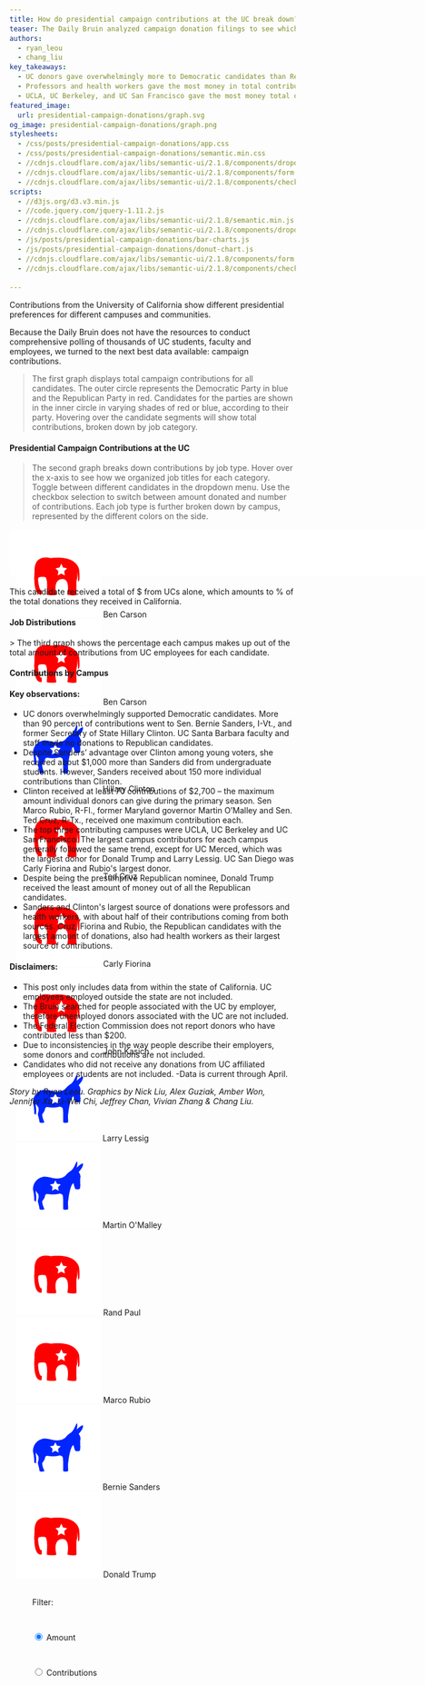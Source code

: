 ```yaml
---
title: How do presidential campaign contributions at the UC break down?
teaser: The Daily Bruin analyzed campaign donation filings to see which candidates UC employees and students support the most.
authors:
  - ryan_leou
  - chang_liu
key_takeaways:
  - UC donors gave overwhelmingly more to Democratic candidates than Republican. 
  - Professors and health workers gave the most money in total contributions.
  - UCLA, UC Berkeley, and UC San Francisco gave the most money total out of all UC campuses.
featured_image:
  url: presidential-campaign-donations/graph.svg
og_image: presidential-campaign-donations/graph.png
stylesheets:
  - /css/posts/presidential-campaign-donations/app.css
  - /css/posts/presidential-campaign-donations/semantic.min.css
  - //cdnjs.cloudflare.com/ajax/libs/semantic-ui/2.1.8/components/dropdown.min.css
  - //cdnjs.cloudflare.com/ajax/libs/semantic-ui/2.1.8/components/form.min.css
  - //cdnjs.cloudflare.com/ajax/libs/semantic-ui/2.1.8/components/checkbox.min.css
scripts:
  - //d3js.org/d3.v3.min.js
  - //code.jquery.com/jquery-1.11.2.js
  - //cdnjs.cloudflare.com/ajax/libs/semantic-ui/2.1.8/semantic.min.js
  - //cdnjs.cloudflare.com/ajax/libs/semantic-ui/2.1.8/components/dropdown.min.js
  - /js/posts/presidential-campaign-donations/bar-charts.js
  - /js/posts/presidential-campaign-donations/donut-chart.js
  - //cdnjs.cloudflare.com/ajax/libs/semantic-ui/2.1.8/components/form.min.js
  - //cdnjs.cloudflare.com/ajax/libs/semantic-ui/2.1.8/components/checkbox.min.js

---
```


Contributions from the University of California show different presidential preferences for different campuses and communities.

Because the Daily Bruin does not have the resources to conduct comprehensive polling of thousands of UC students, faculty and employees, we turned to the next best data available: campaign contributions.

> The first graph displays total campaign contributions for all candidates. The outer circle represents the Democratic Party in blue and the Republican Party in red. Candidates for the parties are shown in the inner circle in varying shades of red or blue, according to their party. Hovering over the candidate segments will show total contributions, broken down by job category.

#### Presidential Campaign Contributions at the UC

<div id="donut-chart"></div>

> The second graph breaks down contributions by job type. Hover over the x-axis to see how we organized job titles for each category. Toggle between different candidates in the dropdown menu. Use the checkbox selection to switch between amount donated and number of contributions. Each job type is further broken down by campus, represented by the different colors on the side. 

<div id="nav-container" style="width: 720px; background-color: white; height: 72px; padding: 5px 10px;">
  <div id="nav" style="height: 62px; width: 720px;">
    <div class="ui inline dropdown" style="margin-bottom: 10px;" id="d1">
      <div class="text">
        <img class="ui avatar image rep" src="/img/posts/presidential-campaign-donations/rep.png"> Ben Carson
      </div>
      <i class="dropdown icon"></i>
      <div class="menu">
        <div class="item">
          <img class="ui avatar image rep" src="/img/posts/presidential-campaign-donations/rep.png"> Ben Carson
        </div>
        <div class="item">
          <img class="ui avatar image dem" src="/img/posts/presidential-campaign-donations/dem.png"> Hillary Clinton
        </div>
        <div class="item">
          <img class="ui avatar image rep" src="/img/posts/presidential-campaign-donations/rep.png"> Ted Cruz
        </div>
        <div class="item">
          <img class="ui avatar image rep" src="/img/posts/presidential-campaign-donations/rep.png"> Carly Fiorina
        </div>
        <div class="item">
          <img class="ui avatar image rep" src="/img/posts/presidential-campaign-donations/rep.png"> John Kasich
        </div>
        <div class="item">
          <img class="ui avatar image dem" src="/img/posts/presidential-campaign-donations/dem.png"> Larry Lessig
        </div>
        <div class="item">
          <img class="ui avatar image dem" src="/img/posts/presidential-campaign-donations/dem.png"> Martin O'Malley
        </div>
        <div class="item">
          <img class="ui avatar image rep" src="/img/posts/presidential-campaign-donations/rep.png"> Rand Paul
        </div>
        <div class="item">
          <img class="ui avatar image rep" src="/img/posts/presidential-campaign-donations/rep.png"> Marco Rubio
        </div>
        <div class="item">
          <img class="ui avatar image dem" src="/img/posts/presidential-campaign-donations/dem.png"> Bernie Sanders  
        </div>
        <div class="item">
          <img class="ui avatar image rep" src="/img/posts/presidential-campaign-donations/rep.png"> Donald Trump
        </div>
      </div>
    </div>
    <div class="ui form" style="    
      display:inline-block;
      margin-left: 30px;
      height: 62px;
      line-height: 62px;
      white-space: nowrap;">
      <div class="inline fields">
        <label for="filter">Filter:</label>
        <div class="field">
          <div class="ui radio checkbox">
            <input type="radio" name="filter" id="d2" checked="" tabindex="0" class="hidden">
            <label>Amount</label>
          </div>
        </div>
        <div class="field">
          <div class="ui radio checkbox">
            <input type="radio" name="filter" tabindex="0" class="hidden">
            <label>Contributions</label>
          </div>
        </div>
      </div>
    </div>
  </div>
</div>

<p style="margin-top: 20px;">This candidate received a total of $<b><span id="amount"></span></b> from UCs alone, which amounts to <b><span id="percentage"></span></b>% of the total donations they received in California.</p>




#### Job Distributions
<div id="vertical-bar"></div>
> The third graph shows the percentage each campus makes up out of the total amount of contributions from UC employees for each candidate.

#### Contributions by Campus
<div id="horizontal-bar"></div>

#### Key observations:
- UC donors overwhelmingly supported Democratic candidates. More than 90 percent of contributions went to Sen. Bernie Sanders, I-Vt., and former Secretary of State Hillary Clinton. UC Santa Barbara faculty and staff made no donations to Republican candidates.
- Despite Sanders’ advantage over Clinton among young voters, she received about $1,000 more than Sanders did from undergraduate students. However, Sanders received about 150 more individual contributions than Clinton.
- Clinton received at least 70 contributions of $2,700 – the maximum amount individual donors can give during the primary season. Sen Marco Rubio, R-Fl., former Maryland governor Martin O’Malley and Sen. Ted Cruz, R-Tx., received one maximum contribution each.
- The top three contributing campuses were UCLA, UC Berkeley and UC San Francisco. The largest campus contributors for each campus generally followed the same trend, except for UC Merced, which was the largest donor for Donald Trump and Larry Lessig. UC San Diego was Carly Fiorina and Rubio's largest donor.
- Despite being the presumptive Republican nominee, Donald Trump received the least amount of money out of all the Republican candidates.
- Sanders and Clinton's largest source of donations were professors and health workers, with about half of their contributions coming from both sources. Cruz, Fiorina and Rubio, the Republican candidates with the largest amount of donations, also had health workers as their largest source of contributions.

#### Disclaimers:
- This post only includes data from within the state of California. UC employees employed outside the state are not included.
- The Bruin searched for people associated with the UC by employer, therefore unemployed donors associated with the UC are not included.
- The Federal Election Commission does not report donors who have contributed less than $200.
- Due to inconsistencies in the way people describe their employers, some donors and contributions are not included.
- Candidates who did not receive any donations from UC affiliated employees or students are not included.
-Data is current through April.

*Story by Ryan Leou. Graphics by Nick Liu, Alex Guziak, Amber Won, Jennifer Xu, Li-Wei Chi, Jeffrey Chan, Vivian Zhang & Chang Liu.*


